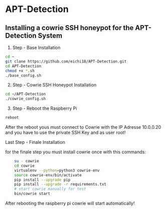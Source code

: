 # APT-Detection
## Installing a cowrie SSH honeypot for the APT-Detection System

1. Step - Base Installation
```bash
cd ~
git clone https://github.com/eichi18/APT-Detection.git
cd APT-Detection
chmod +x *.sh
./base_config.sh
```

2. Step - Cowrie SSH Honeypot Installation
```bash
cd ~/APT-Detection
./cowrie_config.sh
```

3. Step - Reboot the Raspberry Pi
```bash
reboot
```

After the reboot yous must connect to Cowrie with the IP Adresse 10.0.0.20 and you have to use the private SSH Key and as user root!

Last Step - Finale Installation

for the finale step you must install cowrie once with this commands:

```bash
    su - cowrie
    cd cowrie
    virtualenv --python=python3 cowrie-env
    source cowrie-env/bin/activate
    pip install --upgrade pip
    pip install --upgrade -r requirements.txt
    # start cowrie manually for test
    bin/cowrie start
```

After rebooting the raspberry pi cowrie will start automatically!
